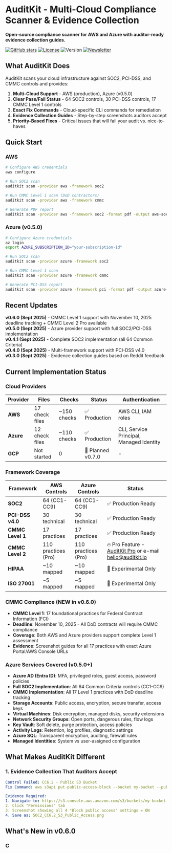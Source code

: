 # AuditKit - Multi-Cloud Compliance Scanner & Evidence Collection

**Open-source compliance scanner for AWS and Azure with auditor-ready evidence collection guides.**

[![GitHub stars](https://img.shields.io/github/stars/guardian-nexus/auditkit)](https://github.com/guardian-nexus/auditkit/stargazers)
[![License](https://img.shields.io/badge/License-Apache_2.0-blue.svg)](https://opensource.org/licenses/Apache-2.0)
![Version](https://img.shields.io/badge/version-v0.6.0-green)
[![Newsletter](https://img.shields.io/badge/Newsletter-Subscribe-orange)](https://auditkit.substack.com)

## What AuditKit Does

AuditKit scans your cloud infrastructure against SOC2, PCI-DSS, and CMMC controls and provides:

1. **Multi-Cloud Support** - AWS (production), Azure (v0.5.0) 
2. **Clear Pass/Fail Status** - 64 SOC2 controls, 30 PCI-DSS controls, 17 CMMC Level 1 controls
3. **Exact Fix Commands** - Cloud-specific CLI commands for remediation
4. **Evidence Collection Guides** - Step-by-step screenshots auditors accept
5. **Priority-Based Fixes** - Critical issues that will fail your audit vs. nice-to-haves

## Quick Start

### AWS
```bash
# Configure AWS credentials
aws configure

# Run SOC2 scan
auditkit scan -provider aws -framework soc2

# Run CMMC Level 1 scan (DoD contractors)
auditkit scan -provider aws -framework cmmc

# Generate PDF report
auditkit scan -provider aws -framework soc2 -format pdf -output aws-soc2.pdf
```

### Azure (v0.5.0)
```bash
# Configure Azure credentials
az login
export AZURE_SUBSCRIPTION_ID="your-subscription-id"

# Run SOC2 scan
auditkit scan -provider azure -framework soc2

# Run CMMC Level 1 scan
auditkit scan -provider azure -framework cmmc

# Generate PCI-DSS report
auditkit scan -provider azure -framework pci -format pdf -output azure-pci.pdf
```

## Recent Updates

**v0.6.0 (Sept 2025)** - CMMC Level 1 support with November 10, 2025 deadline tracking + CMMC Level 2 Pro available  
**v0.5.0 (Sept 2025)** - Azure provider support with full SOC2/PCI-DSS implementation  
**v0.4.1 (Sept 2025)** - Complete SOC2 implementation (all 64 Common Criteria)  
**v0.4.0 (Sept 2025)** - Multi-framework support with PCI-DSS v4.0  
**v0.3.0 (Sept 2025)** - Evidence collection guides based on Reddit feedback

## Current Implementation Status

### Cloud Providers
| Provider | Files | Checks | Status | Authentication |
|----------|-------|--------|--------|----------------|
| **AWS** | 17 check files | ~150 checks | ✅ Production | AWS CLI, IAM roles |
| **Azure** | 12 check files | ~110 checks | ✅ Production | CLI, Service Principal, Managed Identity |
| **GCP** | Not started | 0 | 🚧 Planned v0.7.0 | - |

### Framework Coverage
| Framework | AWS Controls | Azure Controls | Status |
|-----------|--------------|----------------|--------|
| **SOC2** | 64 (CC1-CC9) | 64 (CC1-CC9) | ✅ Production Ready |
| **PCI-DSS v4.0** | 30 technical | 30 technical | ✅ Production Ready |
| **CMMC Level 1** | 17 practices | 17 practices | ✅ Production Ready |
| **CMMC Level 2** | 110 practices (Pro) | 110 practices (Pro) | 🔥 Pro Feature - [AuditKit Pro](https://auditkit.io/pro/) or e-mail hello@auditkit.io |
| **HIPAA** | ~10 mapped | ~10 mapped | 🧪 Experimental Only |
| **ISO 27001** | ~5 mapped | ~5 mapped | 🧪 Experimental Only |

### CMMC Compliance (NEW in v0.6.0)
- **CMMC Level 1**: 17 foundational practices for Federal Contract Information (FCI)
- **Deadline**: November 10, 2025 - All DoD contracts will require CMMC compliance
- **Coverage**: Both AWS and Azure providers support complete Level 1 assessment
- **Evidence**: Screenshot guides for all 17 practices with exact Azure Portal/AWS Console URLs

### Azure Services Covered (v0.5.0+)
- **Azure AD (Entra ID)**: MFA, privileged roles, guest access, password policies
- **Full SOC2 Implementation**: All 64 Common Criteria controls (CC1-CC9)
- **CMMC Implementation**: All 17 Level 1 practices with DoD deadline tracking
- **Storage Accounts**: Public access, encryption, secure transfer, access keys
- **Virtual Machines**: Disk encryption, managed disks, security extensions
- **Network Security Groups**: Open ports, dangerous rules, flow logs
- **Key Vault**: Soft delete, purge protection, access policies
- **Activity Logs**: Retention, log profiles, diagnostic settings
- **Azure SQL**: Transparent encryption, auditing, firewall rules
- **Managed Identities**: System vs user-assigned configuration

## What Makes AuditKit Different

### 1. Evidence Collection That Auditors Accept

```yaml
Control Failed: CC6.2 - Public S3 Bucket
Fix Command: aws s3api put-public-access-block --bucket my-bucket --public-access-block-configuration "BlockPublicAcls=true,IgnorePublicAcls=true,BlockPublicPolicy=true,RestrictPublicBuckets=true"

Evidence Required:
1. Navigate to: https://s3.console.aws.amazon.com/s3/buckets/my-bucket
2. Click "Permissions" tab
3. Screenshot showing all 4 "Block public access" settings = ON
4. Save as: SOC2_CC6.2_S3_Public_Access.png
```

## What's New in v0.6.0

### C